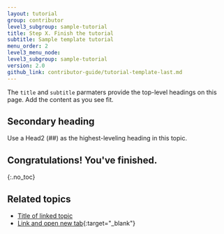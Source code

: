 ```yaml
---
layout: tutorial
group: contributor
level3_subgroup: sample-tutorial
title: Step X. Finish the tutorial
subtitle: Sample template tutorial
menu_order: 2
level3_menu_node:
level3_subgroup: sample-tutorial
version: 2.0
github_link: contributor-guide/tutorial-template-last.md
---
```


The `title` and `subtitle` parmaters provide the top-level headings on this page. Add the content as you see fit.

## Secondary heading
Use a Head2 (##) as the highest-leveling heading in this topic.

## Congratulations! You've finished.
{:.no_toc}

## Related topics

* [Title of linked topic](http://example.com/index.html)
* [Link and open new tab](http://example.com/index.html){:target="_blank"}

